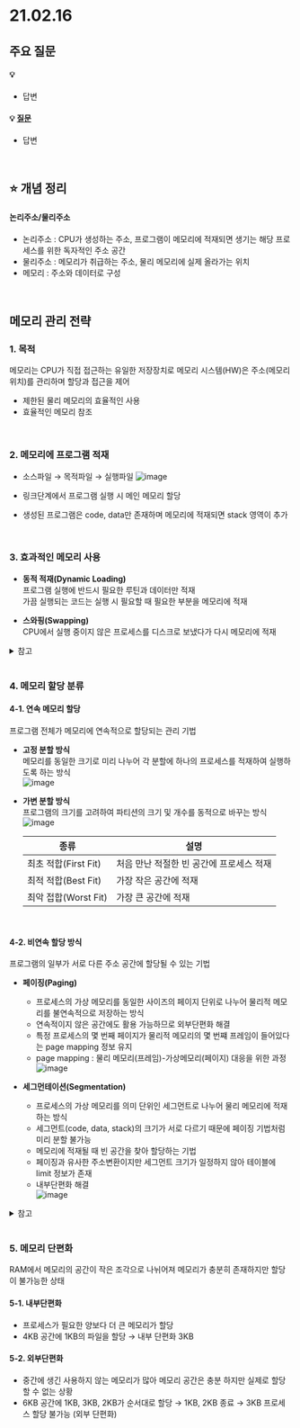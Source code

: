 # 21.02.16

## 주요 질문
#### 💡 [](#)
* 답변

#### 💡 [질문](#)
* 답변

<br/>

## ⭐ 개념 정리
#### 논리주소/물리주소
* 논리주소 : CPU가 생성하는 주소, 프로그램이 메모리에 적재되면 생기는 해당 프로세스를 위한 독자적인 주소 공간
* 물리주소 : 메모리가 취급하는 주소, 물리 메모리에 실제 올라가는 위치
* 메모리 : 주소와 데이터로 구성

<br/>

## **메모리 관리 전략**
### **1. 목적**  
메모리는 CPU가 직접 접근하는 유일한 저장장치로 메모리 시스템(HW)은 주소(메모리 위치)를 관리하며 할당과 접근을 제어  
* 제한된 물리 메모리의 효율적인 사용
* 효율적인 메모리 참조  

<br/>

### **2. 메모리에 프로그램 적재**  
* 소스파일 → 목적파일 → 실행파일
![image](https://user-images.githubusercontent.com/36289638/108358373-ff78c180-7231-11eb-987f-1d54aa790e04.png)  

* 링크단계에서 프로그램 실행 시 메인 메모리 할당  
* 생성된 프로그램은 code, data만 존재하며 메모리에 적재되면 stack 영역이 추가  

<br/>

### **3. 효과적인 메모리 사용**
* **동적 적재(Dynamic Loading)**  
    프로그램 실행에 반드시 필요한 루틴과 데이터만 적재  
    가끔 실행되는 코드는 실행 시 필요할 때 필요한 부분을 메모리에 적재

* **스와핑(Swapping)**  
    CPU에서 실행 중이지 않은 프로세스를 디스크로 보냈다가 다시 메모리에 적재

<details>
    <summary>참고</summary>
    <ul>
    <li>https://velog.io/@codemcd/%EC%9A%B4%EC%98%81%EC%B2%B4%EC%A0%9COS-12.-%EC%A3%BC%EA%B8%B0%EC%96%B5%EC%9E%A5%EC%B9%98%EA%B4%80%EB%A6%AC</li>
    </ul>
</details>
<br/>

### **4. 메모리 할당 분류**
#### **4-1. 연속 메모리 할당**  
프로그램 전체가 메모리에 연속적으로 할당되는 관리 기법  

* **고정 분할 방식**  
    메모리를 동일한 크기로 미리 나누어 각 분할에 하나의 프로세스를 적재하여 실행하도록 하는 방식  
    ![image](https://user-images.githubusercontent.com/36289638/108349693-a7888d80-7226-11eb-98a5-1d5297568d8d.png)

* **가변 분할 방식**  
    프로그램의 크기를 고려하여 파티션의 크기 및 개수를 동적으로 바꾸는 방식  
    ![image](https://user-images.githubusercontent.com/36289638/108349771-bd964e00-7226-11eb-9f3f-70c0e77227f8.png)  

    |종류|설명|
    |-|-|
    |최초 적합(First Fit)|처음 만난 적절한 빈 공간에 프로세스 적재|
    |최적 적합(Best Fit)|가장 작은 공간에 적재|
    |최악 접합(Worst Fit)|가장 큰 공간에 적재|

<br/>

#### **4-2. 비연속 할당 방식**  
프로그램의 일부가 서로 다른 주소 공간에 할당될 수 있는 기법  

* **페이징(Paging)**  
    * 프로세스의 가상 메모리를 동일한 사이즈의 페이지 단위로 나누어 물리적 메모리를 불연속적으로 저장하는 방식 
    * 연속적이지 않은 공간에도 활용 가능하므로 외부단편화 해결   
    * 특정 프로세스의 몇 번째 페이지가 물리적 메모리의 몇 번쨰 프레임이 들어있다는 page mapping 정보 유지  
    * page mapping : 물리 메모리(프레임)-가상메모리(페이지) 대응을 위한 과정  
    ![image](https://user-images.githubusercontent.com/36289638/108355720-8c218080-722e-11eb-8cf8-1df85eac96ef.png)


* **세그먼테이션(Segmentation)**
    * 프로세스의 가상 메모리를 의미 단위인 세그먼트로 나누어 물리 메모리에 적재하는 방식  
    * 세그먼트(code, data, stack)의 크기가 서로 다르기 때문에 페이징 기법처럼 미리 분할 불가능  
    * 메모리에 적재될 때 빈 공간을 찾아 할당하는 기법  
    * 페이징과 유사한 주소변환이지만 세그먼트 크기가 일정하지 않아 테이블에 limit 정보가 존재
    * 내부단편화 해결  
    ![image](https://user-images.githubusercontent.com/36289638/108355335-0ac9ee00-722e-11eb-9903-b8fa538bb4ae.png)


<details>
    <summary>참고</summary>
    <ul>
    <li>https://hibee.tistory.com/303</li>
    <li>https://velog.io/@codemcd/%EC%9A%B4%EC%98%81%EC%B2%B4%EC%A0%9COS-13.-%ED%8E%98%EC%9D%B4%EC%A7%95</li>
    <li>https://velog.io/@codemcd/%EC%9A%B4%EC%98%81%EC%B2%B4%EC%A0%9COS-14.-%EC%84%B8%EA%B7%B8%EB%A9%98%ED%85%8C%EC%9D%B4%EC%85%98</li>
    </ul>
</details>

<br/>

### **5. 메모리 단편화**
RAM에서 메모리의 공간이 작은 조각으로 나뉘어져 메모리가 충분히 존재하지만 할당이 불가능한 상태  
#### **5-1. 내부단편화**  
* 프로세스가 필요한 양보다 더 큰 메모리가 할당  
* 4KB 공간에 1KB의 파일을 할당 → 내부 단편화 3KB

#### **5-2. 외부단편화**  
* 중간에 생긴 사용하지 않는 메모리가 많아 메모리 공간은 충분 하지만 실제로 할당할 수 없는 상황
* 6KB 공간에 1KB, 3KB, 2KB가 순서대로 할당 → 1KB, 2KB 종료 → 3KB 프로세스 할당 불가능 (외부 단편화)


